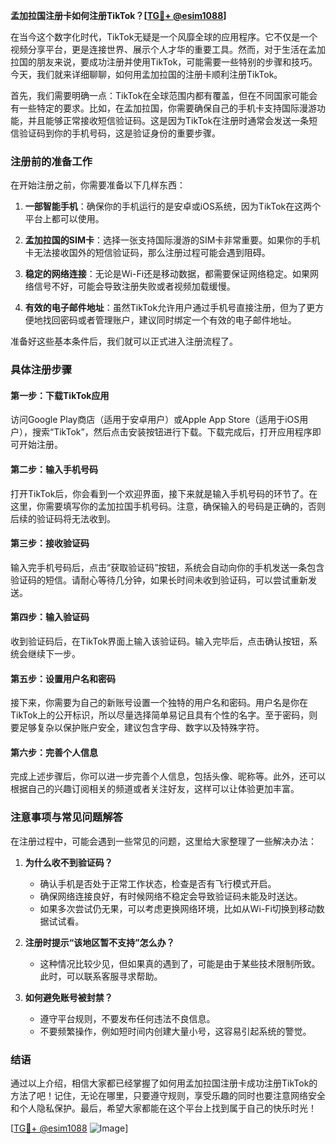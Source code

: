 **孟加拉国注册卡如何注册TikTok？[[TG💪+ @esim1088](https://t.me/s/esim1088)]**

在当今这个数字化时代，TikTok无疑是一个风靡全球的应用程序。它不仅是一个视频分享平台，更是连接世界、展示个人才华的重要工具。然而，对于生活在孟加拉国的朋友来说，要成功注册并使用TikTok，可能需要一些特别的步骤和技巧。今天，我们就来详细聊聊，如何用孟加拉国的注册卡顺利注册TikTok。

首先，我们需要明确一点：TikTok在全球范围内都有覆盖，但在不同国家可能会有一些特定的要求。比如，在孟加拉国，你需要确保自己的手机卡支持国际漫游功能，并且能够正常接收短信验证码。这是因为TikTok在注册时通常会发送一条短信验证码到你的手机号码，这是验证身份的重要步骤。

### 注册前的准备工作

在开始注册之前，你需要准备以下几样东西：

1. **一部智能手机**：确保你的手机运行的是安卓或iOS系统，因为TikTok在这两个平台上都可以使用。
   
2. **孟加拉国的SIM卡**：选择一张支持国际漫游的SIM卡非常重要。如果你的手机卡无法接收国外的短信验证码，那么注册过程可能会遇到阻碍。

3. **稳定的网络连接**：无论是Wi-Fi还是移动数据，都需要保证网络稳定。如果网络信号不好，可能会导致注册失败或者视频加载缓慢。

4. **有效的电子邮件地址**：虽然TikTok允许用户通过手机号直接注册，但为了更方便地找回密码或者管理账户，建议同时绑定一个有效的电子邮件地址。

准备好这些基本条件后，我们就可以正式进入注册流程了。

### 具体注册步骤

#### 第一步：下载TikTok应用

访问Google Play商店（适用于安卓用户）或Apple App Store（适用于iOS用户），搜索“TikTok”，然后点击安装按钮进行下载。下载完成后，打开应用程序即可开始注册。

#### 第二步：输入手机号码

打开TikTok后，你会看到一个欢迎界面，接下来就是输入手机号码的环节了。在这里，你需要填写你的孟加拉国手机号码。注意，确保输入的号码是正确的，否则后续的验证码将无法收到。

#### 第三步：接收验证码

输入完手机号码后，点击“获取验证码”按钮，系统会自动向你的手机发送一条包含验证码的短信。请耐心等待几分钟，如果长时间未收到验证码，可以尝试重新发送。

#### 第四步：输入验证码

收到验证码后，在TikTok界面上输入该验证码。输入完毕后，点击确认按钮，系统会继续下一步。

#### 第五步：设置用户名和密码

接下来，你需要为自己的新账号设置一个独特的用户名和密码。用户名是你在TikTok上的公开标识，所以尽量选择简单易记且具有个性的名字。至于密码，则要足够复杂以保护账户安全，建议包含字母、数字以及特殊字符。

#### 第六步：完善个人信息

完成上述步骤后，你可以进一步完善个人信息，包括头像、昵称等。此外，还可以根据自己的兴趣订阅相关的频道或者关注好友，这样可以让体验更加丰富。

### 注意事项与常见问题解答

在注册过程中，可能会遇到一些常见的问题，这里给大家整理了一些解决办法：

1. **为什么收不到验证码？**
   - 确认手机是否处于正常工作状态，检查是否有飞行模式开启。
   - 确保网络连接良好，有时候网络不稳定会导致验证码未能及时送达。
   - 如果多次尝试仍无果，可以考虑更换网络环境，比如从Wi-Fi切换到移动数据试试看。

2. **注册时提示“该地区暂不支持”怎么办？**
   - 这种情况比较少见，但如果真的遇到了，可能是由于某些技术限制所致。此时，可以联系客服寻求帮助。

3. **如何避免账号被封禁？**
   - 遵守平台规则，不要发布任何违法不良信息。
   - 不要频繁操作，例如短时间内创建大量小号，这容易引起系统的警觉。

### 结语

通过以上介绍，相信大家都已经掌握了如何用孟加拉国注册卡成功注册TikTok的方法了吧！记住，无论在哪里，只要遵守规则，享受乐趣的同时也要注意网络安全和个人隐私保护。最后，希望大家都能在这个平台上找到属于自己的快乐时光！

[[TG💪+ @esim1088](https://t.me/s/esim1088) ![Image](https://i.postimg.cc/4NQfJmqS/Snipaste-2025-05-13-00-14-12.png)]